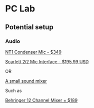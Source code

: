 # PC Lab
## Potential setup
### Audio

[NT1 Condenser Mic - $349](https://djcity.com.au/product/rode-nt1kit-studio-condenser-microphone-package/)

[Scarlett 2i2 Mic Interface - $195.99 USD](https://focusrite.com/en/usb-audio-interface/scarlett/scarlett-2i2)

OR

[A small sound mixer](https://djcity.com.au/category/pa-live-sound/pa-mixers/analogue-mixers/)

Such as

[Behringer 12 Channel Mixer = $189](https://djcity.com.au/product/behringer-qx1202usb-12-channel-pa-mixer/)